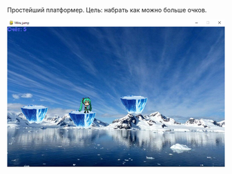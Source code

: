 Простейший платформер. 
Цель: набрать как можно больше очков.

![Скриншот](https://github.com/KIvanX/Miku_Jump/raw/master/screenshot.png)
